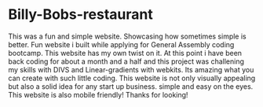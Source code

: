 # Billy-Bobs-restaurant
This was a fun and simple website. Showcasing how sometimes simple is better.
Fun website i built while applying for General Assembly coding bootcamp. This website has my own twist on it. At this point i have been back coding for about a month and a half and this project was challening my skills with DIVS and Linear-gradients with webkits. Its amazing what you can create with such little coding. This website is not only visually appealing but also a solid idea for any start up business. simple and easy on the eyes. This website is also mobile friendly! Thanks for looking!
